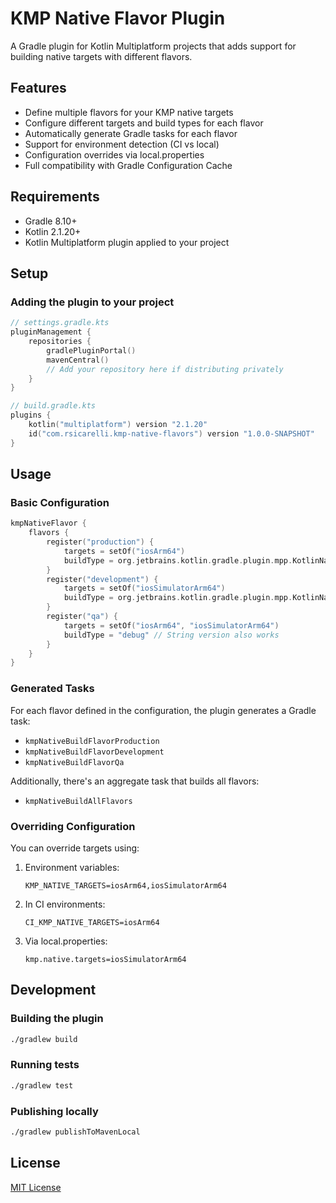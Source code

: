 # KMP Native Flavor Plugin

A Gradle plugin for Kotlin Multiplatform projects that adds support for building native targets with different flavors.

## Features

- Define multiple flavors for your KMP native targets
- Configure different targets and build types for each flavor
- Automatically generate Gradle tasks for each flavor
- Support for environment detection (CI vs local)
- Configuration overrides via local.properties
- Full compatibility with Gradle Configuration Cache

## Requirements

- Gradle 8.10+
- Kotlin 2.1.20+
- Kotlin Multiplatform plugin applied to your project

## Setup

### Adding the plugin to your project

```kotlin
// settings.gradle.kts
pluginManagement {
    repositories {
        gradlePluginPortal()
        mavenCentral()
        // Add your repository here if distributing privately
    }
}

// build.gradle.kts
plugins {
    kotlin("multiplatform") version "2.1.20"
    id("com.rsicarelli.kmp-native-flavors") version "1.0.0-SNAPSHOT"
}
```

## Usage

### Basic Configuration

```kotlin
kmpNativeFlavor {
    flavors {
        register("production") {
            targets = setOf("iosArm64")
            buildType = org.jetbrains.kotlin.gradle.plugin.mpp.KotlinNativeBuildType.RELEASE
        }
        register("development") {
            targets = setOf("iosSimulatorArm64") 
            buildType = org.jetbrains.kotlin.gradle.plugin.mpp.KotlinNativeBuildType.DEBUG
        }
        register("qa") {
            targets = setOf("iosArm64", "iosSimulatorArm64")
            buildType = "debug" // String version also works
        }
    }
}
```

### Generated Tasks

For each flavor defined in the configuration, the plugin generates a Gradle task:

- `kmpNativeBuildFlavorProduction`
- `kmpNativeBuildFlavorDevelopment`
- `kmpNativeBuildFlavorQa`

Additionally, there's an aggregate task that builds all flavors:

- `kmpNativeBuildAllFlavors`

### Overriding Configuration

You can override targets using:

1. Environment variables:
   ```
   KMP_NATIVE_TARGETS=iosArm64,iosSimulatorArm64
   ```

2. In CI environments:
   ```
   CI_KMP_NATIVE_TARGETS=iosArm64
   ```

3. Via local.properties:
   ```properties
   kmp.native.targets=iosSimulatorArm64
   ```

## Development

### Building the plugin

```bash
./gradlew build
```

### Running tests

```bash
./gradlew test
```

### Publishing locally

```bash
./gradlew publishToMavenLocal
```

## License

[MIT License](LICENSE)